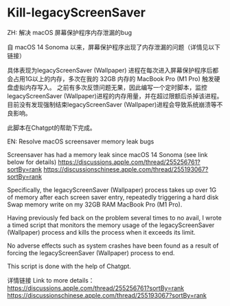 # Kill-legacyScreenSaver

ZH:
解决 macOS 屏幕保护程序内存泄漏的bug 

自 macOS 14 Sonoma 以来，屏幕保护程序出现了内存泄漏的问题（详情见以下链接）

具体表现为legacyScreenSaver (Wallpaper) 进程在每次进入屏幕保护程序后都会占用1G以上的内存，多次在我的 32GB 内存的 MacBook Pro (M1 Pro) 触发硬盘虚拟内存写入。
之前有多次反馈问题无果，因此编写一个定时脚本，监控legacyScreenSaver (Wallpaper)进程的内存用量，并在超过限额后杀掉该进程。
目前没有发现强制结束legacyScreenSaver (Wallpaper)进程会导致系统崩溃等不良影响。

此脚本在Chatgpt的帮助下完成。

EN:
Resolve macOS screensaver memory leak bugs

Screensaver has had a memory leak since macOS 14 Sonoma (see link below for details)
https://discussions.apple.com/thread/255256761?sortBy=rank
https://discussionschinese.apple.com/thread/255193067?sortBy=rank

Specifically, the legacyScreenSaver (Wallpaper) process takes up over 1G of memory after each screen saver entry, repeatedly triggering a hard disk Swap memory write on my 32GB RAM MacBook Pro (M1 Pro).

Having previously fed back on the problem several times to no avail, I wrote a timed script that monitors the memory usage of the legacyScreenSaver (Wallpaper) process and kills the process when it exceeds its limit.

No adverse effects such as system crashes have been found as a result of forcing the legacyScreenSaver (Wallpaper) process to end.

This script is done with the help of Chatgpt.

详情链接 Link to more details：
https://discussions.apple.com/thread/255256761?sortBy=rank
https://discussionschinese.apple.com/thread/255193067?sortBy=rank
